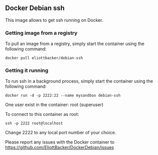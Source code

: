 ## Docker Debian ssh

This image allows to get ssh running on Docker.

### Getting image from a registry
To pull an image from a registry, simply start the container using the following command:
```
docker pull eliottbacker/debian-ssh
```
### Getting it running
To run ssh in a background process, simply start the container using the following command:
```
docker run -d -p 2222:22 --name mysandbox debian-ssh
```
One user exist in the container: root (superuser)

To connect to this container as root:
```
ssh -p 2222 root@localhost
```
Change 2222 to any local port number of your choice.

Please report any issues with the Docker container to https://github.com/EliottBacker/DockerDebian/issues
